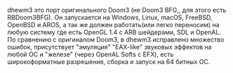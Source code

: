 dhewm3 это порт оригинального Doom3 (не Doom3 BFG,, для этого есть RBDoom3BFG). Он запускается на Windows, Linux, macOS, FreeBSD, OpenBSD и AROS, а так же должен работать(или легко переносим) на любую систему где есть OpenGL 1.4 с ARB шейдерами, SDL и OpenAL.
По сравнению с оригиналом  Doom3, в dhewm3 исправлено множество ошибок, присутствует "эмуляция" "EAX-like" звуковых эффектов на любой ОС и "железе" (через OpenAL Softs c EFX), есть широкоформатные разрешения, сборка и запуск на 64 битных ОС.